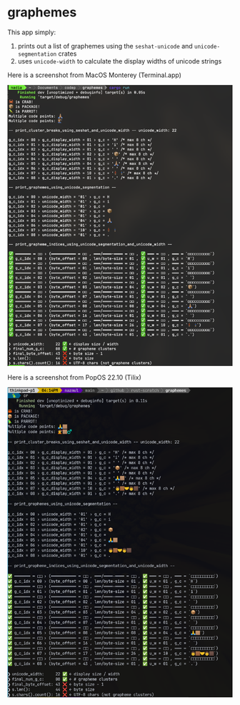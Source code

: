 # graphemes

This app simply:

1. prints out a list of graphemes using the `seshat-unicode` and `unicode-segmentation` crates
2. uses `unicode-width` to calculate the display widths of unicode strings

Here is a screenshot from MacOS Monterey (Terminal.app)

![](docs/scr_macos.png)

Here is a screenshot from PopOS 22.10 (Tilix)

![](docs/scr_popos.png)
